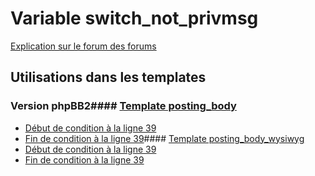 # Variable switch_not_privmsg
[Explication sur le forum des forums](http://forum.forumactif.com/t294113-listing-des-variables#switch_not_privmsg)
## Utilisations dans les templates
### Version phpBB2#### [Template posting_body](subsilver/posting_body.md)
* [Début de condition à la ligne 39](../subsilver/posting_body.tpl#L39)
* [Fin de condition à la ligne 39](../subsilver/posting_body.tpl#L39)#### [Template posting_body_wysiwyg](subsilver/posting_body_wysiwyg.md)
* [Début de condition à la ligne 39](../subsilver/posting_body_wysiwyg.tpl#L39)
* [Fin de condition à la ligne 39](../subsilver/posting_body_wysiwyg.tpl#L39)
